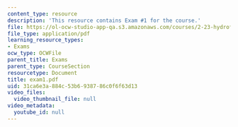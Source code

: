 ```yaml
---
content_type: resource
description: 'This resource contains Exam #1 for the course.'
file: https://ol-ocw-studio-app-qa.s3.amazonaws.com/courses/2-23-hydrofoils-and-propellers-spring-2007/31ca6e3a884c53b6938786c0f6f63d13_exam1.pdf
file_type: application/pdf
learning_resource_types:
- Exams
ocw_type: OCWFile
parent_title: Exams
parent_type: CourseSection
resourcetype: Document
title: exam1.pdf
uid: 31ca6e3a-884c-53b6-9387-86c0f6f63d13
video_files:
  video_thumbnail_file: null
video_metadata:
  youtube_id: null
---
```

